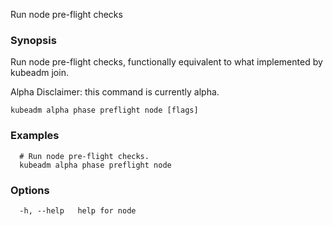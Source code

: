 
Run node pre-flight checks

### Synopsis

Run node pre-flight checks, functionally equivalent to what implemented by kubeadm join. 

Alpha Disclaimer: this command is currently alpha.

```
kubeadm alpha phase preflight node [flags]
```

### Examples

```
  # Run node pre-flight checks.
  kubeadm alpha phase preflight node
```

### Options

```
  -h, --help   help for node
```

